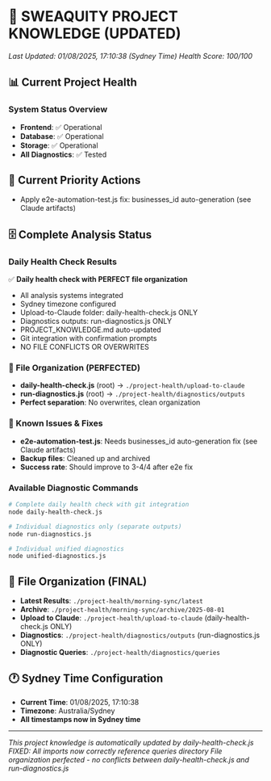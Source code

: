 # 🚀 SWEAQUITY PROJECT KNOWLEDGE (UPDATED)
*Last Updated: 01/08/2025, 17:10:38 (Sydney Time)*
*Health Score: 100/100*

## 📊 Current Project Health

### System Status Overview
- **Frontend**: ✅ Operational
- **Database**: ✅ Operational
- **Storage**: ✅ Operational
- **All Diagnostics**: ✅ Tested

## 🚨 Current Priority Actions

- Apply e2e-automation-test.js fix: businesses_id auto-generation (see Claude artifacts)

## 🗄️ Complete Analysis Status

### Daily Health Check Results
✅ **Daily health check with PERFECT file organization**
- All analysis systems integrated
- Sydney timezone configured
- Upload-to-Claude folder: daily-health-check.js ONLY
- Diagnostics outputs: run-diagnostics.js ONLY
- PROJECT_KNOWLEDGE.md auto-updated
- Git integration with confirmation prompts
- NO FILE CONFLICTS OR OVERWRITES

### 🔧 File Organization (PERFECTED)
- **daily-health-check.js** (root) → `./project-health/upload-to-claude`
- **run-diagnostics.js** (root) → `./project-health/diagnostics/outputs`
- **Perfect separation**: No overwrites, clean organization

### 🔧 Known Issues & Fixes
- **e2e-automation-test.js**: Needs businesses_id auto-generation fix (see Claude artifacts)
- **Backup files**: Cleaned up and archived
- **Success rate**: Should improve to 3-4/4 after e2e fix

### Available Diagnostic Commands
```bash
# Complete daily health check with git integration
node daily-health-check.js

# Individual diagnostics only (separate outputs)
node run-diagnostics.js

# Individual unified diagnostics
node unified-diagnostics.js
```

## 📁 File Organization (FINAL)
- **Latest Results**: `./project-health/morning-sync/latest`
- **Archive**: `./project-health/morning-sync/archive/2025-08-01`
- **Upload to Claude**: `./project-health/upload-to-claude` (daily-health-check.js ONLY)
- **Diagnostics**: `./project-health/diagnostics/outputs` (run-diagnostics.js ONLY)
- **Diagnostic Queries**: `./project-health/diagnostics/queries`

## 🕐 Sydney Time Configuration
- **Current Time**: 01/08/2025, 17:10:38
- **Timezone**: Australia/Sydney
- **All timestamps now in Sydney time**

---
*This project knowledge is automatically updated by daily-health-check.js*
*FIXED: All imports now correctly reference queries directory*
*File organization perfected - no conflicts between daily-health-check.js and run-diagnostics.js*
